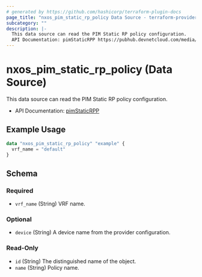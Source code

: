 ```yaml
---
# generated by https://github.com/hashicorp/terraform-plugin-docs
page_title: "nxos_pim_static_rp_policy Data Source - terraform-provider-nxos"
subcategory: ""
description: |-
  This data source can read the PIM Static RP policy configuration.
  API Documentation: pimStaticRPP https://pubhub.devnetcloud.com/media/dme-docs-10-2-2/docs/Layer%203/pim:StaticRPP/
---
```


# nxos_pim_static_rp_policy (Data Source)

This data source can read the PIM Static RP policy configuration.

- API Documentation: [pimStaticRPP](https://pubhub.devnetcloud.com/media/dme-docs-10-2-2/docs/Layer%203/pim:StaticRPP/)

## Example Usage

```terraform
data "nxos_pim_static_rp_policy" "example" {
  vrf_name = "default"
}
```

<!-- schema generated by tfplugindocs -->
## Schema

### Required

- `vrf_name` (String) VRF name.

### Optional

- `device` (String) A device name from the provider configuration.

### Read-Only

- `id` (String) The distinguished name of the object.
- `name` (String) Policy name.


